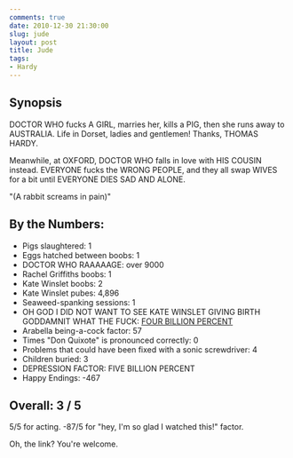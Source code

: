 ```yaml
---
comments: true
date: 2010-12-30 21:30:00
slug: jude
layout: post
title: Jude
tags:
- Hardy
---
```


## Synopsis

DOCTOR WHO fucks A GIRL, marries her, kills a PIG, then she runs away to AUSTRALIA.  Life in Dorset, ladies and gentlemen!  Thanks, THOMAS HARDY.

Meanwhile, at OXFORD, DOCTOR WHO falls in love with HIS COUSIN instead.  EVERYONE fucks the WRONG PEOPLE, and they all swap WIVES for a bit until EVERYONE DIES SAD AND ALONE.

"(A rabbit screams in pain)"

## By the Numbers:

  * Pigs slaughtered: 1
  * Eggs hatched between boobs: 1
  * DOCTOR WHO RAAAAAGE: over 9000
  * Rachel Griffiths boobs: 1
  * Kate Winslet boobs: 2
  * Kate Winslet pubes: 4,896
  * Seaweed-spanking sessions: 1
  * OH GOD I DID NOT WANT TO SEE KATE WINSLET GIVING BIRTH GODDAMNIT WHAT THE FUCK: [FOUR BILLION PERCENT](http://www.milkandcookies.com/link/101021/detail/)
  * Arabella being-a-cock factor: 57
  * Times "Don Quixote" is pronounced correctly: 0
  * Problems that could have been fixed with a sonic screwdriver: 4
  * Children buried: 3
  * DEPRESSION FACTOR: FIVE BILLION PERCENT
  * Happy Endings: -467

## Overall: 3 / 5

5/5 for acting.  -87/5 for "hey, I'm so glad I watched this!" factor.

Oh, the link?  You're welcome.
